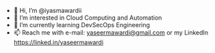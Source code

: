 - 👋 Hi, I’m @iyasmawardii
- 👀 I’m interested in Cloud Computing and Automation
- 🌱 I’m currently learning DevSecOps Engineering
- 📫 Reach me with e-mail: yaseermawardi@gmail.com or my LinkedIn https://linked.in/yaseermawardi

<!---
iyasmawardii/iyasmawardii is a ✨ special ✨ repository because its `README.md` (this file) appears on your GitHub profile.
You can click the Preview link to take a look at your changes.
--->
